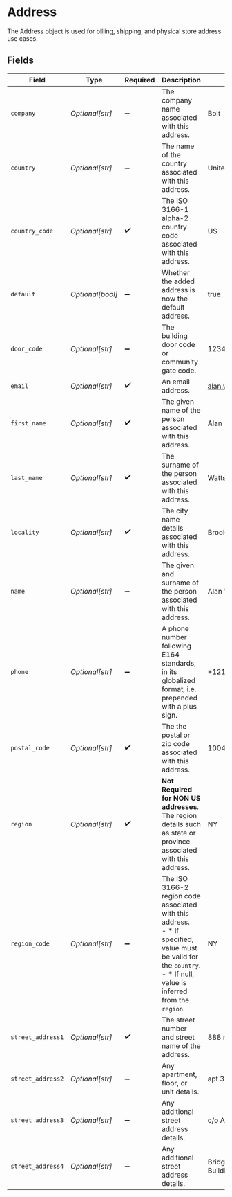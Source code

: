# Address

The Address object is used for billing, shipping, and physical store address use cases.


## Fields

| Field                                                                                                                                                                    | Type                                                                                                                                                                     | Required                                                                                                                                                                 | Description                                                                                                                                                              | Example                                                                                                                                                                  |
| ------------------------------------------------------------------------------------------------------------------------------------------------------------------------ | ------------------------------------------------------------------------------------------------------------------------------------------------------------------------ | ------------------------------------------------------------------------------------------------------------------------------------------------------------------------ | ------------------------------------------------------------------------------------------------------------------------------------------------------------------------ | ------------------------------------------------------------------------------------------------------------------------------------------------------------------------ |
| `company`                                                                                                                                                                | *Optional[str]*                                                                                                                                                          | :heavy_minus_sign:                                                                                                                                                       | The company name associated with this address.                                                                                                                           | Bolt                                                                                                                                                                     |
| `country`                                                                                                                                                                | *Optional[str]*                                                                                                                                                          | :heavy_minus_sign:                                                                                                                                                       | The name of the country associated with this address.                                                                                                                    | United States                                                                                                                                                            |
| `country_code`                                                                                                                                                           | *Optional[str]*                                                                                                                                                          | :heavy_check_mark:                                                                                                                                                       | The ISO 3166-1 alpha-2 country code associated with this address.                                                                                                        | US                                                                                                                                                                       |
| `default`                                                                                                                                                                | *Optional[bool]*                                                                                                                                                         | :heavy_minus_sign:                                                                                                                                                       | Whether the added address is now the default address.                                                                                                                    | true                                                                                                                                                                     |
| `door_code`                                                                                                                                                              | *Optional[str]*                                                                                                                                                          | :heavy_minus_sign:                                                                                                                                                       | The building door code or community gate code.                                                                                                                           | 123456                                                                                                                                                                   |
| `email`                                                                                                                                                                  | *Optional[str]*                                                                                                                                                          | :heavy_check_mark:                                                                                                                                                       | An email address.                                                                                                                                                        | alan.watts@example.com                                                                                                                                                   |
| `first_name`                                                                                                                                                             | *Optional[str]*                                                                                                                                                          | :heavy_check_mark:                                                                                                                                                       | The given name of the person associated with this address.                                                                                                               | Alan                                                                                                                                                                     |
| `last_name`                                                                                                                                                              | *Optional[str]*                                                                                                                                                          | :heavy_check_mark:                                                                                                                                                       | The surname of the person associated with this address.                                                                                                                  | Watts                                                                                                                                                                    |
| `locality`                                                                                                                                                               | *Optional[str]*                                                                                                                                                          | :heavy_check_mark:                                                                                                                                                       | The city name details associated with this address.                                                                                                                      | Brooklyn                                                                                                                                                                 |
| `name`                                                                                                                                                                   | *Optional[str]*                                                                                                                                                          | :heavy_minus_sign:                                                                                                                                                       | The given and surname of the person associated with this address.                                                                                                        | Alan Watts                                                                                                                                                               |
| `phone`                                                                                                                                                                  | *Optional[str]*                                                                                                                                                          | :heavy_minus_sign:                                                                                                                                                       | A phone number following E164 standards, in its globalized format, i.e. prepended with a plus sign.                                                                      | +12125550199                                                                                                                                                             |
| `postal_code`                                                                                                                                                            | *Optional[str]*                                                                                                                                                          | :heavy_check_mark:                                                                                                                                                       | The the postal or zip code associated with this address.                                                                                                                 | 10044                                                                                                                                                                    |
| `region`                                                                                                                                                                 | *Optional[str]*                                                                                                                                                          | :heavy_check_mark:                                                                                                                                                       | **Not Required for NON US addresses**. The region details such as state or province associated with this address.                                                        | NY                                                                                                                                                                       |
| `region_code`                                                                                                                                                            | *Optional[str]*                                                                                                                                                          | :heavy_minus_sign:                                                                                                                                                       | The ISO 3166-2 region code associated with this address.<br/>  - * If specified, value must be valid for the `country`.<br/>  - * If null, value is inferred from the `region`.<br/> | NY                                                                                                                                                                       |
| `street_address1`                                                                                                                                                        | *Optional[str]*                                                                                                                                                          | :heavy_check_mark:                                                                                                                                                       | The street number and street name of the address.                                                                                                                        | 888 main street                                                                                                                                                          |
| `street_address2`                                                                                                                                                        | *Optional[str]*                                                                                                                                                          | :heavy_minus_sign:                                                                                                                                                       | Any apartment, floor, or unit details.                                                                                                                                   | apt 3021                                                                                                                                                                 |
| `street_address3`                                                                                                                                                        | *Optional[str]*                                                                                                                                                          | :heavy_minus_sign:                                                                                                                                                       | Any additional street address details.                                                                                                                                   | c/o Alicia Watts                                                                                                                                                         |
| `street_address4`                                                                                                                                                        | *Optional[str]*                                                                                                                                                          | :heavy_minus_sign:                                                                                                                                                       | Any additional street address details.                                                                                                                                   | Bridge Street Apartment Building B                                                                                                                                       |